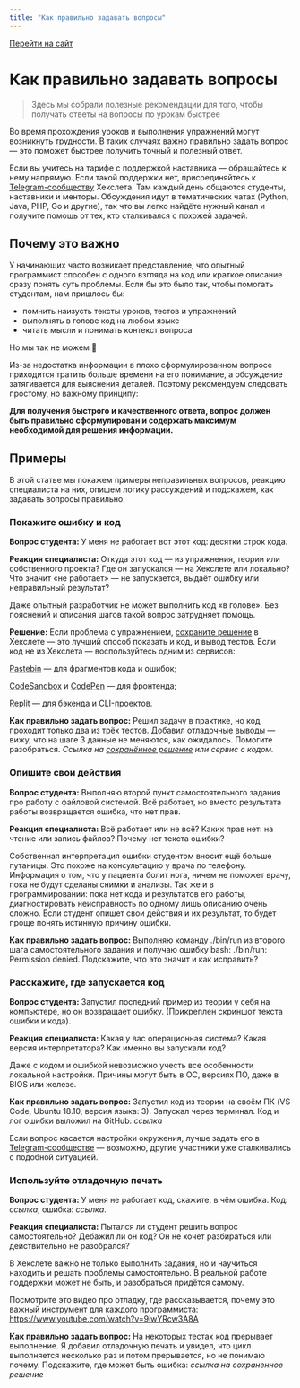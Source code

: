 ```yaml
---
title: "Как правильно задавать вопросы"
---
```


[Перейти на сайт](https://ru.hexlet.io)

# Как правильно задавать вопросы

> Здесь мы собрали полезные рекомендации для того, чтобы получать ответы на вопросы по урокам быстрее

Во время прохождения уроков и выполнения упражнений могут возникнуть трудности. В таких случаях важно правильно задать вопрос — это поможет быстрее получить точный и полезный ответ.

Если вы учитесь на тарифе с поддержкой наставника — обращайтесь к нему напрямую. Если такой поддержки нет, присоединяйтесь к [Telegram-сообществу](https://t.me/hexletcommunity) Хекслета. Там каждый день общаются студенты, наставники и менторы. Обсуждения идут в тематических чатах (Python, Java, PHP, Go и другие), так что вы легко найдёте нужный канал и получите помощь от тех, кто сталкивался с похожей задачей.

## Почему это важно

У начинающих часто возникает представление, что опытный программист способен с одного взгляда на код или краткое описание сразу понять суть проблемы. Если бы это было так, чтобы помогать студентам, нам пришлось бы: 

- помнить наизусть тексты уроков, тестов и упражнений
- выполнять в голове код на любом языке
- читать мысли и понимать контекст вопроса

Но мы так не можем 🙂

Из-за недостатка информации в плохо сформулированном вопросе приходится тратить больше времени на его понимание, а обсуждение затягивается для выяснения деталей. Поэтому рекомендуем следовать простому, но важному принципу:

**Для получения быстрого и качественного ответа, вопрос должен быть правильно сформулирован и содержать максимум необходимой для решения информации.**

## Примеры

В этой статье мы покажем примеры неправильных вопросов, реакцию специалиста на них, опишем логику рассуждений и подскажем, как задавать вопросы правильно.

### Покажите ошибку и код

**Вопрос студента:** У меня не работает вот этот код: десятки строк кода.

**Реакция специалиста:** Откуда этот код — из упражнения, теории или собственного проекта? Где он запускался — на Хекслете или локально? Что значит «не работает» — не запускается, выдаёт ошибку или неправильный результат?

Даже опытный разработчик не может выполнить код «в голове». Без пояснений и описания шагов такой вопрос затрудняет помощь.

**Решение:** Если проблема с упражнением, [сохраните решение](https://help.hexlet.io/practice/kak-sohranit-svoe-reshenie) в Хекслете — это лучший способ показать и код, и вывод тестов. Если код не из Хекслета — воспользуйтесь одним из сервисов:

[Pastebin](https://pastebin.com/) — для фрагментов кода и ошибок;

[CodeSandbox](https://codesandbox.io/) и [CodePen](https://codepen.io/) — для фронтенда;

[Replit](https://replit.com/) — для бэкенда и CLI-проектов.

**Как правильно задать вопрос:** Решил задачу в практике, но код проходит только два из трёх тестов. Добавил отладочные выводы — вижу, что на шаге 3 данные не меняются, как ожидалось. Помогите разобраться. *Ссылка на [сохранённое решение](https://help.hexlet.io/practice/kak-sohranit-svoe-reshenie) или сервис с кодом.*

### Опишите свои действия

**Вопрос студента:** Выполняю второй пункт самостоятельного задания про работу с файловой системой. Всё работает, но вместо результата работы возвращается ошибка, что нет прав.

**Реакция специалиста:** Всё работает или не всё? Каких прав нет: на чтение или запись файлов? Почему нет текста ошибки?

Собственная интерпретация ошибки студентом вносит ещё больше путаницы. Это похоже на консультацию у врача по телефону. Информация о том, что у пациента болит нога, ничем не поможет врачу, пока не будут сделаны снимки и анализы. Так же и в программировании: пока нет кода и результатов его работы, диагностировать неисправность по одному лишь описанию очень сложно. Если студент опишет свои действия и их результат, то будет проще понять истинную причину ошибки.

**Как правильно задать вопрос:** Выполняю команду ./bin/run  из второго шага самостоятельного задания и получаю ошибку bash: ./bin/run: Permission denied. Подскажите, что это значит и как исправить?

### Расскажите, где запускается код

**Вопрос студента:** Запустил последний пример из теории у себя на компьютере, но он возвращает ошибку. (Прикреплен скриншот текста ошибки и кода).

**Реакция специалиста:** Какая у вас операционная система? Какая версия интерпретатора? Как именно вы запускали код?

Даже с кодом и ошибкой невозможно учесть все особенности локальной настройки. Причины могут быть в ОС, версиях ПО, даже в BIOS или железе.

**Как правильно задать вопрос:** Запустил код из теории на своём ПК (VS Code, Ubuntu 18.10, версия языка: 3). Запускал через терминал.
Код и лог ошибки выложил на GitHub: *ссылка*

Если вопрос касается настройки окружения, лучше задать его в [Telegram-сообществе](https://t.me/hexletcommunity) — возможно, другие участники уже сталкивались с подобной ситуацией.

### Используйте отладочную печать

**Вопрос студента:** У меня не работает код, скажите, в чём ошибка. Код: *ссылка*, ошибка: *ссылка*.

**Реакция специалиста:** Пытался ли студент решить вопрос самостоятельно? Дебажил ли он код? Он не хочет разбираться или действительно не разобрался?

В Хекслете важно не только выполнить задания, но и научиться находить и решать проблемы самостоятельно. В реальной работе поддержки может не быть, и разобраться придётся самому.

Посмотрите это видео про отладку, где рассказывается, почему это важный инструмент для каждого программиста: https://www.youtube.com/watch?v=9iwYRcw3A8A

**Как правильно задать вопрос:** На некоторых тестах код прерывает выполнение. Я добавил отладочную печать и увидел, что цикл выполняется несколько раз и потом прерывается, но не понимаю почему. Подскажите, где может быть ошибка: *ссылка на сохраненное решение*
